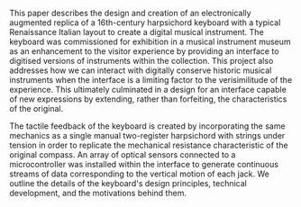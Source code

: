 This paper describes the design and creation of an electronically augmented replica of a 16th-century harpsichord keyboard with a typical Renaissance Italian layout to create a digital musical instrument. <!-- [1] -->
The keyboard was commissioned for exhibition in a musical instrument museum as an
enhancement to the visitor experience by providing an interface to digitised versions of instruments within the collection. <!-- [2] -->
This project also addresses how we can interact with digitally conserve historic musical instruments when the interface is a limiting factor to the verisimilitude of the experience. <!-- [2,3] -->
This ultimately culminated in a design for an interface capable of new expressions by extending, rather than forfeiting, the characteristics of the original. <!-- [4] -->

The tactile feedback of the keyboard is created by incorporating the same mechanics as a single manual two-register harpsichord with strings under tension in order to replicate the mechanical resistance characteristic of the original compass. <!-- [1] -->
An array of optical sensors connected to a microcontroller was installed within the interface to generate continuous streams of data corresponding to the vertical motion of each jack. <!-- [1, ~4] -->
We outline the details of the keyboard's design principles, technical development, and the motivations behind them. <!-- [1] -->
